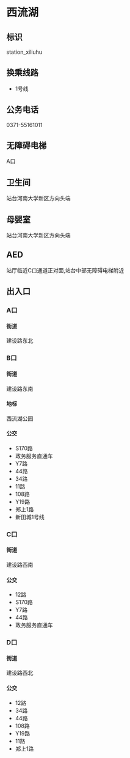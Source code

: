 # 西流湖

## 标识

station_xiliuhu

## 换乘线路

- 1号线

## 公务电话

0371-55161011

## 无障碍电梯

A口

## 卫生间

站台河南大学新区方向头端

## 母婴室

站台河南大学新区方向头端

## AED

站厅临近C口通道正对面,站台中部无障碍电梯附近

## 出入口

### A口

#### 街道

建设路东北

### B口

#### 街道

建设路东南

#### 地标

西流湖公园

#### 公交

- S170路
- 政务服务直通车
- Y7路
- 44路
- 34路
- 11路
- 108路
- Y19路
- 郑上1路
- 新田城1号线

### C口

#### 街道

建设路西南

#### 公交

- 12路
- S170路
- Y7路
- 44路
- 政务服务直通车

### D口

#### 街道

建设路西北

#### 公交

- 12路
- 34路
- 44路
- 108路
- Y19路
- 11路
- 郑上1路

